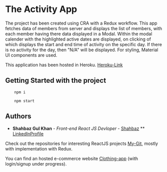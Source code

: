 # The Activity App

The project has been created using CRA with a Redux workflow. This app fetches data of members from server and displays the list of members, with each member having there data displayed in a Modal. Within the modal calender with the highlighted active dates are displayed, on clicking of which displays the start and end time of activity on the specific day. If there is no activity for the day, then "N/A" will be displayed.
For styling, Material UI components are used.

This application has been hosted in Heroku. [Heroku-Link](https://activity-app-with-react.herokuapp.com/)

## Getting Started with the project

````
    npm i

    npm start
````

## Authors

- **Shahbaz Gul Khan** - _Front-end React JS Devloper_ - [Shahbaz](https://github.com/shahbaz-projects-react)
  \*\* [LinkedInProfile](https://www.linkedin.com/in/shahbaz-gul-khan-4a337798/)

Check out the repositories for interesting ReactJS projects [My-Git](https://github.com/shahbaz-projects-react), mostly with implementation with Redux.

You can find an hosted e-commerce website [Clothing-app](https://mywardrobe-live.herokuapp.com/) (with login/signup under progress).
